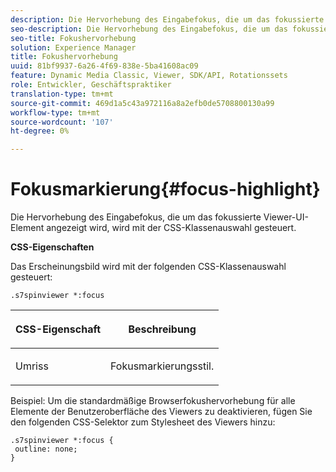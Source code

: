 ```yaml
---
description: Die Hervorhebung des Eingabefokus, die um das fokussierte Viewer-UI-Element angezeigt wird, wird mit der CSS-Klassenauswahl gesteuert.
seo-description: Die Hervorhebung des Eingabefokus, die um das fokussierte Viewer-UI-Element angezeigt wird, wird mit der CSS-Klassenauswahl gesteuert.
seo-title: Fokushervorhebung
solution: Experience Manager
title: Fokushervorhebung
uuid: 81bf9937-6a26-4f69-838e-5ba41608ac09
feature: Dynamic Media Classic, Viewer, SDK/API, Rotationssets
role: Entwickler, Geschäftspraktiker
translation-type: tm+mt
source-git-commit: 469d1a5c43a972116a8a2efb0de5708800130a99
workflow-type: tm+mt
source-wordcount: '107'
ht-degree: 0%

---
```



# Fokusmarkierung{#focus-highlight}

Die Hervorhebung des Eingabefokus, die um das fokussierte Viewer-UI-Element angezeigt wird, wird mit der CSS-Klassenauswahl gesteuert.

<!--<a id="section_061E550C1C1D4DB2BD663A898895B38C"></a>-->

**CSS-Eigenschaften**

Das Erscheinungsbild wird mit der folgenden CSS-Klassenauswahl gesteuert:

```
.s7spinviewer *:focus
```

<table id="table_94EE3F5BBE4547C0B4943471CEE7EDE4"> 
 <thead> 
  <tr> 
   <th colname="col1" class="entry"> <p> CSS-Eigenschaft </p> </th> 
   <th colname="col2" class="entry"> <p>Beschreibung </p> </th> 
  </tr> 
 </thead>
 <tbody> 
  <tr> 
   <td colname="col1"> <p> <span class="codeph"> Umriss  </span> </p> </td> 
   <td colname="col2"> <p>Fokusmarkierungsstil. </p> </td> 
  </tr> 
 </tbody> 
</table>

Beispiel: Um die standardmäßige Browserfokushervorhebung für alle Elemente der Benutzeroberfläche des Viewers zu deaktivieren, fügen Sie den folgenden CSS-Selektor zum Stylesheet des Viewers hinzu:

```
.s7spinviewer *:focus { 
 outline: none; 
}
```

